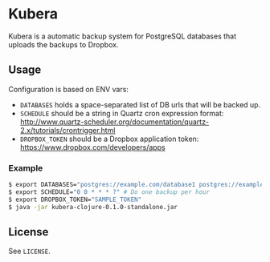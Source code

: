 # Kubera

Kubera is a automatic backup system for PostgreSQL databases that uploads the backups to Dropbox.


## Usage

Configuration is based on ENV vars:
* `DATABASES` holds a space-separated list of DB urls that will be backed up.
* `SCHEDULE` should be a string in Quartz cron expression format: http://www.quartz-scheduler.org/documentation/quartz-2.x/tutorials/crontrigger.html
* `DROPBOX_TOKEN` should be a Dropbox application token: https://www.dropbox.com/developers/apps

### Example

```bash
$ export DATABASES="postgres://example.com/database1 postgres://example.com/database2"
$ export SCHEDULE="0 0 * * * ?" # Do one backup per hour
$ export DROPBOX_TOKEN="SAMPLE_TOKEN"
$ java -jar kubera-clojure-0.1.0-standalone.jar 
```

## License

See `LICENSE`.
